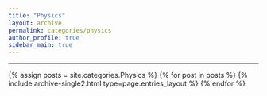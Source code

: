 ```yaml
---
title: "Physics"
layout: archive
permalink: categories/physics
author_profile: true
sidebar_main: true
---
```


<!-- 공백이 포함되어 있는 카테고리 이름의 경우 site.categories.['a b c'] 이런식으로! -->

***

{% assign posts = site.categories.Physics %}
{% for post in posts %} {% include archive-single2.html type=page.entries_layout %} {% endfor %}